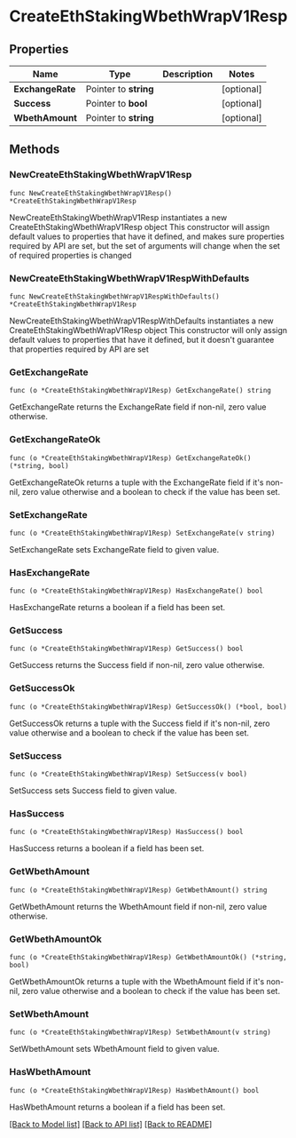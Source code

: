 # CreateEthStakingWbethWrapV1Resp

## Properties

Name | Type | Description | Notes
------------ | ------------- | ------------- | -------------
**ExchangeRate** | Pointer to **string** |  | [optional] 
**Success** | Pointer to **bool** |  | [optional] 
**WbethAmount** | Pointer to **string** |  | [optional] 

## Methods

### NewCreateEthStakingWbethWrapV1Resp

`func NewCreateEthStakingWbethWrapV1Resp() *CreateEthStakingWbethWrapV1Resp`

NewCreateEthStakingWbethWrapV1Resp instantiates a new CreateEthStakingWbethWrapV1Resp object
This constructor will assign default values to properties that have it defined,
and makes sure properties required by API are set, but the set of arguments
will change when the set of required properties is changed

### NewCreateEthStakingWbethWrapV1RespWithDefaults

`func NewCreateEthStakingWbethWrapV1RespWithDefaults() *CreateEthStakingWbethWrapV1Resp`

NewCreateEthStakingWbethWrapV1RespWithDefaults instantiates a new CreateEthStakingWbethWrapV1Resp object
This constructor will only assign default values to properties that have it defined,
but it doesn't guarantee that properties required by API are set

### GetExchangeRate

`func (o *CreateEthStakingWbethWrapV1Resp) GetExchangeRate() string`

GetExchangeRate returns the ExchangeRate field if non-nil, zero value otherwise.

### GetExchangeRateOk

`func (o *CreateEthStakingWbethWrapV1Resp) GetExchangeRateOk() (*string, bool)`

GetExchangeRateOk returns a tuple with the ExchangeRate field if it's non-nil, zero value otherwise
and a boolean to check if the value has been set.

### SetExchangeRate

`func (o *CreateEthStakingWbethWrapV1Resp) SetExchangeRate(v string)`

SetExchangeRate sets ExchangeRate field to given value.

### HasExchangeRate

`func (o *CreateEthStakingWbethWrapV1Resp) HasExchangeRate() bool`

HasExchangeRate returns a boolean if a field has been set.

### GetSuccess

`func (o *CreateEthStakingWbethWrapV1Resp) GetSuccess() bool`

GetSuccess returns the Success field if non-nil, zero value otherwise.

### GetSuccessOk

`func (o *CreateEthStakingWbethWrapV1Resp) GetSuccessOk() (*bool, bool)`

GetSuccessOk returns a tuple with the Success field if it's non-nil, zero value otherwise
and a boolean to check if the value has been set.

### SetSuccess

`func (o *CreateEthStakingWbethWrapV1Resp) SetSuccess(v bool)`

SetSuccess sets Success field to given value.

### HasSuccess

`func (o *CreateEthStakingWbethWrapV1Resp) HasSuccess() bool`

HasSuccess returns a boolean if a field has been set.

### GetWbethAmount

`func (o *CreateEthStakingWbethWrapV1Resp) GetWbethAmount() string`

GetWbethAmount returns the WbethAmount field if non-nil, zero value otherwise.

### GetWbethAmountOk

`func (o *CreateEthStakingWbethWrapV1Resp) GetWbethAmountOk() (*string, bool)`

GetWbethAmountOk returns a tuple with the WbethAmount field if it's non-nil, zero value otherwise
and a boolean to check if the value has been set.

### SetWbethAmount

`func (o *CreateEthStakingWbethWrapV1Resp) SetWbethAmount(v string)`

SetWbethAmount sets WbethAmount field to given value.

### HasWbethAmount

`func (o *CreateEthStakingWbethWrapV1Resp) HasWbethAmount() bool`

HasWbethAmount returns a boolean if a field has been set.


[[Back to Model list]](../README.md#documentation-for-models) [[Back to API list]](../README.md#documentation-for-api-endpoints) [[Back to README]](../README.md)


